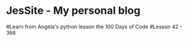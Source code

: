 # JesSite - My personal blog
#Learn from Angela's python lesson the 100 Days of Code
#Lesson 42 - 366
